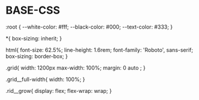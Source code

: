 # BASE-CSS

:root {
    --white-color: #fff;
    --black-color: #000;
    --text-color: #333;
}

*{
    box-sizing: inherit;
}

html{
    font-size: 62.5%;
    line-height: 1.6rem;
    font-family: 'Roboto', sans-serif;
    box-sizing: border-box;
}

.grid{
    width: 1200px
    max-width: 100%;
    margin: 0 auto ;
}

.grid__full-width{
    width: 100%;
}

.rid__grow{
    display: flex;
    flex-wrap: wrap;
}
